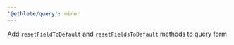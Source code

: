 ```yaml
---
'@ethlete/query': minor
---
```


Add `resetFieldToDefault` and `resetFieldsToDefault` methods to query form
